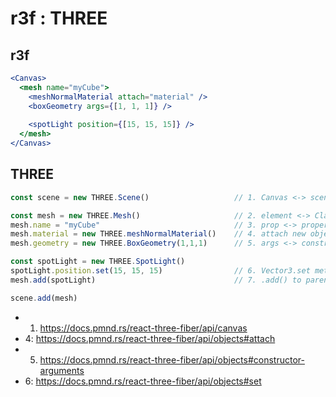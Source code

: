 r3f : THREE
===

r3f
---

```jsx
<Canvas>
  <mesh name="myCube">
    <meshNormalMaterial attach="material" />
    <boxGeometry args={[1, 1, 1]} />
	
    <spotLight position={[15, 15, 15]} />
  </mesh>
</Canvas>
```

THREE
---

```js
const scene = new THREE.Scene()                   // 1. Canvas <-> scene

const mesh = new THREE.Mesh()                     // 2. element <-> Class
mesh.name = "myCube"                              // 3. prop <-> property
mesh.material = new THREE.meshNormalMaterial()    // 4. attach new object instance to .material
mesh.geometry = new THREE.BoxGeometry(1,1,1)      // 5. args <-> constructor (and implicit `attach="geometry"`)

const spotLight = new THREE.SpotLight()
spotLight.position.set(15, 15, 15)                // 6. Vector3.set method
mesh.add(spotLight)                               // 7. .add() to parent (mesh)

scene.add(mesh)
```

- 1. https://docs.pmnd.rs/react-three-fiber/api/canvas
- 4: https://docs.pmnd.rs/react-three-fiber/api/objects#attach
- 5. https://docs.pmnd.rs/react-three-fiber/api/objects#constructor-arguments
- 6: https://docs.pmnd.rs/react-three-fiber/api/objects#set
